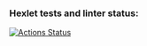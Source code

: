 ### Hexlet tests and linter status:
[![Actions Status](https://github.com/ZoqS/python-project-49/workflows/hexlet-check/badge.svg)](https://github.com/ZoqS/python-project-49/actions)